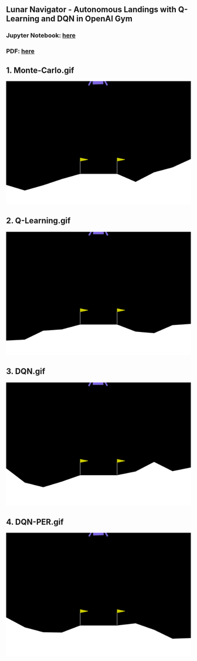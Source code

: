 ## Lunar Navigator - Autonomous Landings with Q-Learning and DQN in OpenAI Gym

### Jupyter Notebook: [here](https://github.com/oscar-xu-kfs2669/oscar-xu-kfs2669.github.io/blob/main/Lunar%20Navigator%20-%20Autonomous%20Landings%20with%20Q-Learning%20and%20DQN%20in%20OpenAI%20Gym.ipynb)

### PDF: [here](https://github.com/oscar-xu-kfs2669/oscar-xu-kfs2669.github.io/blob/main/Lunar%20Navigator%20-%20Autonomous%20Landings%20with%20Q-Learning%20and%20DQN%20in%20OpenAI%20Gym.pdf)


## 1. Monte-Carlo.gif
![1.Monte-Carlo.gif](https://github.com/oscar-xu-kfs2669/oscar-xu-kfs2669.github.io/raw/main/1.Monte-Carlo.gif)


## 2. Q-Learning.gif
![2.Q-Learning.gif](https://github.com/oscar-xu-kfs2669/oscar-xu-kfs2669.github.io/raw/main/2.Q-Learning.gif)


## 3. DQN.gif
![3.DQN.gif](https://github.com/oscar-xu-kfs2669/oscar-xu-kfs2669.github.io/raw/main/3.DQN.gif)


## 4. DQN-PER.gif
![4.DQN-PER.gif](https://github.com/oscar-xu-kfs2669/oscar-xu-kfs2669.github.io/raw/main/4.DQN-PER.gif)
